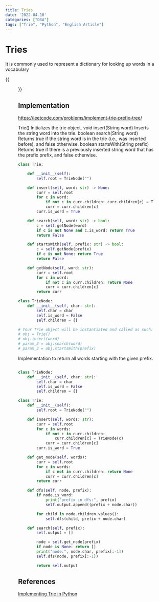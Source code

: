 ```yaml
---
title: Tries
date: '2022-04-10'
categories: ["DSA"]
tags: ["Trie", "Python", "English Article"]
---
```


# Tries

It is commonly used to represent a dictionary for looking up words in a vocabulary

{{<figure src="./trie_example.png" alt="Query Suggestion" width="100%">}}

## Implementation

<https://leetcode.com/problems/implement-trie-prefix-tree/>

Trie() Initializes the trie object.
void insert(String word) Inserts the string word into the trie.
boolean search(String word) Returns true if the string word is in the trie (i.e., was inserted before), and false otherwise.
boolean startsWith(String prefix) Returns true if there is a previously inserted string word that has the prefix prefix, and false otherwise.

```python
class Trie:

    def __init__(self):
        self.root = TrieNode("")

    def insert(self, word: str) -> None:
        curr = self.root
        for c in word:
            if not c in curr.children: curr.children[c] = TrieNode(c)
            curr = curr.children[c]
        curr.is_word = True

    def search(self, word: str) -> bool:
        c = self.getNode(word)
        if c is not None and c.is_word: return True
        return False

    def startsWith(self, prefix: str) -> bool:
        c = self.getNode(prefix)
        if c is not None: return True
        return False

    def getNode(self, word: str):
        curr = self.root
        for c in word:
            if not c in curr.children: return None
            curr = curr.children[c]
        return curr

class TrieNode:
    def __init__(self, char: str):
        self.char = char
        self.is_word = False
        self.children = {}

# Your Trie object will be instantiated and called as such:
# obj = Trie()
# obj.insert(word)
# param_2 = obj.search(word)
# param_3 = obj.startsWith(prefix)
```

Implementation to return all words starting with the given prefix.

```python

class TrieNode:
    def __init__(self, char: str):
        self.char = char
        self.is_word = False
        self.children = {}

class Trie:
    def __init__(self):
        self.root = TrieNode("")

    def insert(self, words: str):
        curr = self.root
        for c in words:
            if not c in curr.children:
                curr.children[c] = TrieNode(c)
            curr = curr.children[c]
        curr.is_word = True

    def get_node(self, words):
        curr = self.root
        for c in words:
            if c not in curr.children: return None
            curr = curr.children[c]
        return curr

    def dfs(self, node, prefix):
        if node.is_word:
            print("prefix in dfs:", prefix)
            self.output.append((prefix + node.char))

        for child in node.children.values():
            self.dfs(child, prefix + node.char)

    def search(self, prefix):
        self.output = []

        node = self.get_node(prefix)
        if node is None: return []
        print("node:", node.char, prefix[:-1])
        self.dfs(node, prefix[:-1])

        return self.output
```


## References

[Implementing Trie in Python](https://albertauyeung.github.io/2020/06/15/python-trie.html/)
